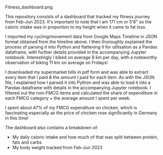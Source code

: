 Fitness_dashboard.png


This repository consists of a dashboard that tracked my fitness journey from Feb-Jun 2023. It's important to note that I am 171 cm or 5'8"
so the caloric intake was in proportion to my height when it came to fat loss.

I imported my cycling/movement data from Google Maps Timeline in JSON format obtained from the timeline above. I then thoroughly 
explained the process of parsing it into Python and flattening it for utilisation as a Pandas dataframe, with further details 
provided in the accompanying Jupyter notebook. Interestingly I biked on average 8 km per day, with a noteworthy observation of biking 11 km on average on Fridays!

I downloaded my supermarket bills in pdf form and was able to extract every item that I paid & the amount I paid for each item. As with the JSON
file, I explained how I parsed it into Python and was able to load it into a Pandas dataframe with details in the accompanying Jupyter notebook.
I filtered out the non-FMCG items and calculated the share of expenditure in each FMCG category + the average amount I spent per week. 

I spent about 47% of my FMCG expenditure on chicken, which is fascinating especially as the price of chicken rose significantly in Germany in this time!

The dashboard also contains a breakdown of:
- My daily caloric intake and how much of that was split between protein, fats and carbs
- My body weight tracked from Feb-Jun 2023
